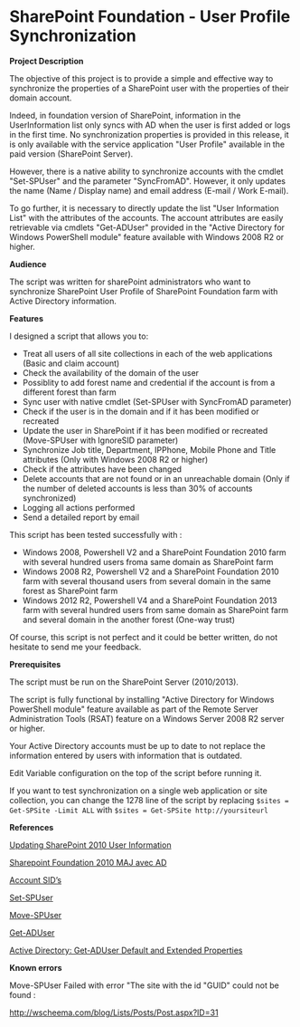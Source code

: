 # SharePoint Foundation - User Profile Synchronization
<p><strong>Project Description</strong></p>
<p>The objective of this project is to provide a simple and effective way to synchronize the properties of a SharePoint user with the properties of their domain account.</p>
<p>Indeed, in foundation version of SharePoint, information in the UserInformation list only syncs with AD when the user is first added or logs in the first time.&nbsp;No synchronization properties is provided in this release, it is only available with the
 service application &quot;User Profile&quot; available in the paid version (SharePoint Server).</p>
<p>However, there is a native ability to synchronize accounts with the cmdlet &quot;Set-SPUser&quot; and the parameter &quot;SyncFromAD&quot;. However, it only updates the name (Name / Display name) and email address (E-mail / Work E-mail).</p>
<p>To go further, it is necessary to directly update the list &quot;User Information List&quot; with the attributes of the accounts. The account attributes are easily retrievable via cmdlets &quot;Get-ADUser&quot; provided in the &quot;Active Directory for Windows PowerShell module&quot;
 feature available with Windows 2008 R2 or higher.</p>
<p><strong>Audience</strong></p>
<p>The script was written for sharePoint administrators who want to synchronize SharePoint User Profile of SharePoint Foundation farm with Active Directory information.</p>
<p><strong>Features</strong></p>
<p>I designed a script that allows you to:</p>
<ul>
<li>Treat all users of all site collections in each of the web applications (Basic and claim account)
</li><li>Check the availability of the domain of the user </li><li>Possiblity to add forest name and credential&nbsp;if the account is from a different forest than farm
</li><li>Sync user with native cmdlet (Set-SPUser with SyncFromAD parameter) </li><li>Check if the user is in the domain and if it has been modified or recreated </li><li>Update the user in SharePoint if it has been modified or recreated (Move-SPUser with IgnoreSID parameter)
</li><li>Synchronize Job title, Department, IPPhone, Mobile Phone and Title attributes (Only with&nbsp;Windows 2008 R2 or higher)
</li><li>Check if the attributes have been changed </li><li>Delete accounts that are not found or in an unreachable domain (Only if the number of deleted accounts is less than 30% of accounts synchronized)
</li><li>Logging all actions performed </li><li>Send a detailed report by email </li></ul>
<p>This script has been tested successfully with :</p>
<ul>
<li>Windows 2008, Powershell V2 and a SharePoint Foundation 2010 farm with several hundred&nbsp;users froma same domain as SharePoint farm
</li><li>Windows 2008 R2, Powershell V2 and a SharePoint Foundation 2010 farm with several thousand users from several domain in the same forest&nbsp;as SharePoint farm
</li><li>Windows 2012 R2, Powershell V4 and a SharePoint Foundation 2013 farm with several hundred&nbsp;users from same domain as SharePoint farm and several domain in the another forest (One-way trust)
</li></ul>
<p>Of course, this script is not perfect and it could be better written, do not hesitate to send me your feedback.</p>
<p><strong>Prerequisites</strong></p>
<p>The script must be run on the SharePoint Server (2010/2013).</p>
<p>The script is fully functional by installing&nbsp;&quot;Active Directory for Windows PowerShell module&quot; feature available as part of the Remote Server Administration Tools (RSAT) feature on a Windows&nbsp;Server&nbsp;2008&nbsp;R2 server or higher.</p>
<p>Your Active Directory accounts must be up to date&nbsp;to not replace the information entered by users with information that is outdated.</p>
<p>Edit Variable configuration on the top of the script before running it.</p>
<p>If you want to test synchronization on a single web application or site collection, you can change the 1278 line of the script by replacing
<code>$sites = Get-SPSite -Limit ALL</code>&nbsp;with <code>$sites = Get-SPSite http://yoursiteurl</code></p>
<p><strong>References</strong></p>
<p><a title="Updating SharePoint 2010 User Information" href="http://blog.falchionconsulting.com/index.php/2011/12/updating-sharepoint-2010-user-information/">Updating SharePoint 2010 User Information</a></p>
<p><a title="Sharepoint Foundation 2010 MAJ avec AD" href="https://social.technet.microsoft.com/Forums/fr-FR/f464d4f6-4c30-48cb-871c-e78d1445f940/sharepoint-foundation-2010-maj-avec-ad?forum=sharepoint2010tnfr">Sharepoint Foundation 2010 MAJ avec AD</a></p>
<p><a title="Account SID’s" href="http://blogs.technet.com/b/marios_mo_betta_blog/archive/2012/07/05/account-sid-s.aspx">Account SID&rsquo;s</a></p>
<p><a title="Set-SPUser" href="https://technet.microsoft.com/en-us/library/ff607827(v=office.14).aspx">Set-SPUser</a></p>
<p><a title="Move-SPUser" href="https://technet.microsoft.com/en-us/library/ff607729(v=office.14).aspx">Move-SPUser</a></p>
<p><a title="Get-ADUser" href="https://technet.microsoft.com/en-us/library/ee617241.aspx">Get-ADUser</a></p>
<p><a title="Active Directory: Get-ADUser Default and Extended Properties" href="http://social.technet.microsoft.com/wiki/contents/articles/12037.active-directory-get-aduser-default-and-extended-properties.aspx">Active Directory: Get-ADUser Default and Extended
 Properties</a></p>
<p><strong>Known errors</strong></p>
<p>Move-SPUser Failed with error &quot;The site with the id &quot;GUID&quot; could not be found :</p>
<p><a href="http://wscheema.com/blog/Lists/Posts/Post.aspx?ID=31">http://wscheema.com/blog/Lists/Posts/Post.aspx?ID=31</a></p>
<p>&nbsp;</p>
